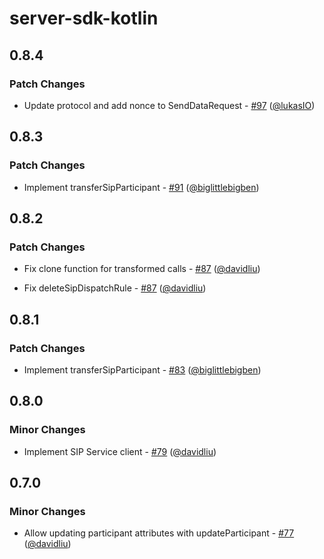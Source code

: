 # server-sdk-kotlin

## 0.8.4

### Patch Changes

- Update protocol and add nonce to SendDataRequest - [#97](https://github.com/livekit/server-sdk-kotlin/pull/97) ([@lukasIO](https://github.com/lukasIO))

## 0.8.3

### Patch Changes

- Implement transferSipParticipant - [#91](https://github.com/livekit/server-sdk-kotlin/pull/91) ([@biglittlebigben](https://github.com/biglittlebigben))

## 0.8.2

### Patch Changes

- Fix clone function for transformed calls - [#87](https://github.com/livekit/server-sdk-kotlin/pull/87) ([@davidliu](https://github.com/davidliu))

- Fix deleteSipDispatchRule - [#87](https://github.com/livekit/server-sdk-kotlin/pull/87) ([@davidliu](https://github.com/davidliu))

## 0.8.1

### Patch Changes

- Implement transferSipParticipant - [#83](https://github.com/livekit/server-sdk-kotlin/pull/83) ([@biglittlebigben](https://github.com/biglittlebigben))

## 0.8.0

### Minor Changes

- Implement SIP Service client - [#79](https://github.com/livekit/server-sdk-kotlin/pull/79) ([@davidliu](https://github.com/davidliu))

## 0.7.0

### Minor Changes

- Allow updating participant attributes with updateParticipant - [#77](https://github.com/livekit/server-sdk-kotlin/pull/77) ([@davidliu](https://github.com/davidliu))
